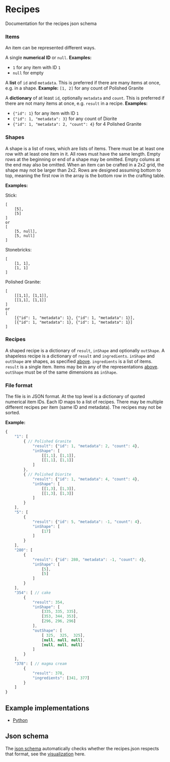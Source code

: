# Recipes
Documentation for the recipes json schema

### Items

An item can be represented different ways.

A single **numerical ID** or `null`.
**Examples:**
- `1` for any item with ID `1`
- `null` for empty

A **list** of `id` and `metadata`.
This is preferred if there are many items at once, e.g. in a shape.
**Example:** `[1, 2]` for any count of Polished Granite

A **dictionary** of at least `id`, optionally `metadata` and `count`.
This is preferred if there are not many items at once, e.g. `result` in a recipe.
**Examples:**
- `{"id": 1}` for any item with ID `1`
- `{"id": 1, "metadata": 3}` for any count of Diorite
- `{"id": 1, "metadata": 2, "count": 4}` for 4 Polished Granite

### Shapes

A shape is a list of rows, which are lists of items.
There must be at least one row with at least one item in it.
All rows must have the same length.
Empty rows at the beginning or end of a shape may be omitted.
Empty colums at the end may also be omitted.
When an item can be crafted in a 2x2 grid, the shape may not be larger than 2x2.
Rows are designed assuming bottom to top, meaning the first row in the array is the bottom row in the crafting table.

**Examples:**

Stick:

	[
		[5],
		[5]
	]
	or
	[
		[5, null],
		[5, null]
	]

Stonebricks:

	[
		[1, 1],
		[1, 1]
	]

Polished Granite:

	[
		[[1,1], [1,1]],
		[[1,1], [1,1]]
	]
	or
	[
		[{"id": 1, "metadata": 1}, {"id": 1, "metadata": 1}],
		[{"id": 1, "metadata": 1}, {"id": 1, "metadata": 1}]
	]

### Recipes

A shaped recipe is a dictionary of `result`, `inShape` and optionally `outShape`.
A shapeless recipe is a dictionary of `result` and `ingredients`.
`inShape` and `outShape` are shapes, as specified [above](#Shapes).
`ingredients` is a list of items.
`result` is a single item.
Items may be in any of the representations [above](#Items).
`outShape` must be of the same dimensions as `inShape`.

### File format

The file is in JSON format.
At the top level is a dictionary of quoted numerical item IDs.
Each ID maps to a list of recipes.
There may be multiple different recipes per item (same ID and metadata).
The recipes may not be sorted.

**Example:**

```js
{
	"1": [
		{ // Polished Granite
			"result": {"id": 1, "metadata": 2, "count": 4},
			"inShape": [
				[[1,1], [1,1]],
				[[1,1], [1,1]]
			]
		},
		{ // Polished Diorite
			"result": {"id": 1, "metadata": 4, "count": 4},
			"inShape": [
				[[1,3], [1,3]],
				[[1,3], [1,3]]
			]
		}
	],
	"5": [
		{
			"result": {"id": 5, "metadata": -1, "count": 4},
			"inShape": [
				[17]
			]
		}
	],
	"280": [
		{
			"result": {"id": 280, "metadata": -1, "count": 4},
			"inShape": [
				[5],
				[5]
			]
		}
	],
	"354": [ // cake
		{
			"result": 354,
			"inShape": [
				[335, 335, 335],
				[353, 344, 353],
				[296, 296, 296]
			],
			"outShape": [
				[ 325,  325,  325],
				[null, null, null],
				[null, null, null]
			]
		}
	],
	"378": [ // magma cream
		{
			"result": 378,
			"ingredients": [341, 377]
		}
	]
}
```

## Example implementations

- [Python](https://gist.github.com/Gjum/9c0491aad1c8ec8d6f38#file-recipe-py)

## Json schema
The [json schema](https://github.com/PrismarineJS/minecraft-data/blob/master/enums_schemas/recipes_schema.json) automatically
checks whether the recipes.json respects that format, see the [visualization](http://prismarinejs.github.io/minecraft-data/) here.
